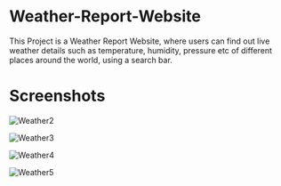 # Weather-Report-Website
This Project is a Weather Report Website, where users can find out live weather details such as temperature, humidity, pressure etc of different places around the world, using a search bar. 

# Screenshots

![Weather2](https://user-images.githubusercontent.com/78342322/125248208-6f870180-e311-11eb-8f52-4a6e104919cd.png)

![Weather3](https://user-images.githubusercontent.com/78342322/125248221-744bb580-e311-11eb-8768-ff3bf9dd6dd1.png)

![Weather4](https://user-images.githubusercontent.com/78342322/125248236-7877d300-e311-11eb-99ac-a2425672f129.png)

![Weather5](https://user-images.githubusercontent.com/78342322/125248253-7ca3f080-e311-11eb-8f89-efc2b25d2e15.png)

